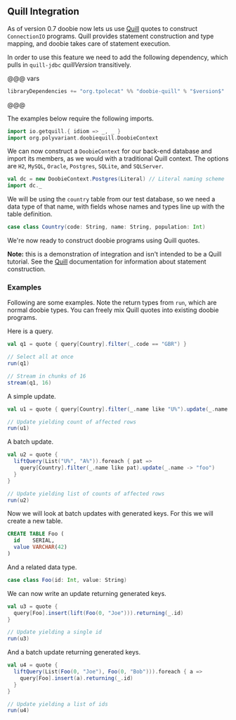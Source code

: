 ## Quill Integration

As of version 0.7 doobie now lets us use [Quill](https://getquill.io) quotes to construct `ConnectionIO` programs. Quill provides statement construction and type mapping, and doobie takes care of statement execution.

In order to use this feature we need to add the following dependency, which pulls in `quill-jdbc` $quillVersion$ transitively.

@@@ vars
```scala
libraryDependencies += "org.tpolecat" %% "doobie-quill" % "$version$"
```
@@@

The examples below require the following imports.

```scala mdoc:silent
import io.getquill.{ idiom => _, _ }
import org.polyvariant.doobiequill.DoobieContext
```

We can now construct a `DoobieContext` for our back-end database and import its members, as we would with a traditional Quill context. The options are `H2`, `MySQL`, `Oracle`, `Postgres`, `SQLite`, and `SQLServer`.

```scala mdoc:silent
val dc = new DoobieContext.Postgres(Literal) // Literal naming scheme
import dc._
```

We will be using the `country` table from our test database, so we need a data type of that name, with fields whose names and types line up with the table definition.

```scala mdoc
case class Country(code: String, name: String, population: Int)
```

We're now ready to construct doobie programs using Quill quotes.

**Note:** this is a demonstration of integration and isn't intended to be a Quill tutorial. See the [Quill](https://getquill.io) documentation for information about statement construction.

### Examples

Following are some examples. Note the return types from `run`, which are normal doobie types. You can freely mix Quill quotes into existing doobie programs.

Here is a query.

```scala mdoc
val q1 = quote { query[Country].filter(_.code == "GBR") }

// Select all at once
run(q1)

// Stream in chunks of 16
stream(q1, 16)
```

A simple update.

```scala mdoc
val u1 = quote { query[Country].filter(_.name like "U%").update(_.name -> "foo") }

// Update yielding count of affected rows
run(u1)
```

A batch update.

```scala mdoc
val u2 = quote {
  liftQuery(List("U%", "A%")).foreach { pat =>
    query[Country].filter(_.name like pat).update(_.name -> "foo")
  }
}

// Update yielding list of counts of affected rows
run(u2)
```

Now we will look at batch updates with generated keys. For this we will create a new table.

```sql
CREATE TABLE Foo (
  id    SERIAL,
  value VARCHAR(42)
)
```

And a related data type.

```scala mdoc
case class Foo(id: Int, value: String)
```

We can now write an update returning generated keys.

```scala mdoc
val u3 = quote {
  query[Foo].insert(lift(Foo(0, "Joe"))).returning(_.id)
}

// Update yielding a single id
run(u3)
```

And a batch update returning generated keys.

```scala mdoc
val u4 = quote {
  liftQuery(List(Foo(0, "Joe"), Foo(0, "Bob"))).foreach { a =>
    query[Foo].insert(a).returning(_.id)
  }
}

// Update yielding a list of ids
run(u4)
```



